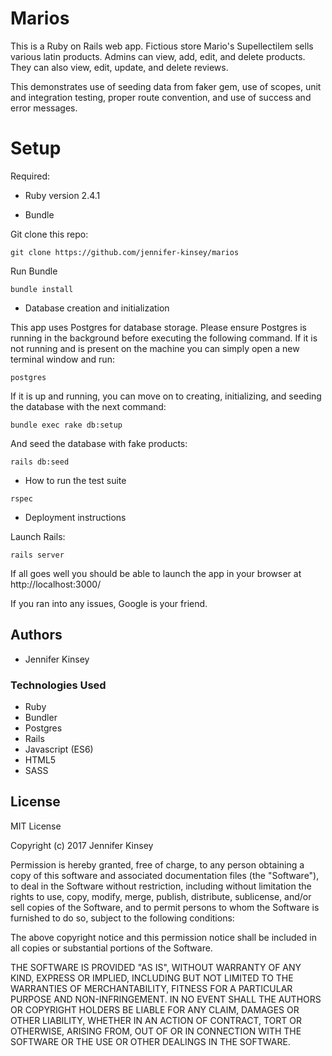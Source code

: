 # Marios

This is a Ruby on Rails web app. Fictious store Mario's Supellectilem sells various latin products. Admins can view, add, edit, and delete products. They can also view, edit, update, and delete reviews.

This demonstrates use of seeding data from faker gem, use of scopes, unit and integration testing, proper route convention, and use of success and error messages.

# Setup

Required:

* Ruby version 2.4.1

* Bundle

Git clone this repo:
```
git clone https://github.com/jennifer-kinsey/marios
```

Run Bundle

```
bundle install
```

* Database creation and initialization

This app uses Postgres for database storage. Please ensure Postgres is running in the background before executing the following command. If it is not running and is present on the machine you can simply open a new terminal window and run:

```
postgres
```

If it is up and running, you can move on to creating, initializing, and seeding the database with the next command:

```
bundle exec rake db:setup
```

And seed the database with fake products:
```
rails db:seed
```

* How to run the test suite

```
rspec
```

* Deployment instructions

Launch Rails:

```
rails server
```

If all goes well you should be able to launch the app in your browser at http://localhost:3000/

If you ran into any issues, Google is your friend.

## Authors

* Jennifer Kinsey

### Technologies Used

* Ruby
* Bundler
* Postgres
* Rails
* Javascript (ES6)
* HTML5
* SASS

## License

MIT License

Copyright (c) 2017 Jennifer Kinsey

Permission is hereby granted, free of charge, to any person obtaining a copy of this software and associated documentation files (the "Software"), to deal in the Software without restriction, including without limitation the rights
to use, copy, modify, merge, publish, distribute, sublicense, and/or sell copies of the Software, and to permit persons to whom the Software is furnished to do so, subject to the following conditions:

The above copyright notice and this permission notice shall be included in all
copies or substantial portions of the Software.

THE SOFTWARE IS PROVIDED "AS IS", WITHOUT WARRANTY OF ANY KIND, EXPRESS OR
IMPLIED, INCLUDING BUT NOT LIMITED TO THE WARRANTIES OF MERCHANTABILITY,
FITNESS FOR A PARTICULAR PURPOSE AND NON-INFRINGEMENT. IN NO EVENT SHALL THE
AUTHORS OR COPYRIGHT HOLDERS BE LIABLE FOR ANY CLAIM, DAMAGES OR OTHER
LIABILITY, WHETHER IN AN ACTION OF CONTRACT, TORT OR OTHERWISE, ARISING FROM,
OUT OF OR IN CONNECTION WITH THE SOFTWARE OR THE USE OR OTHER DEALINGS IN THE
SOFTWARE.
